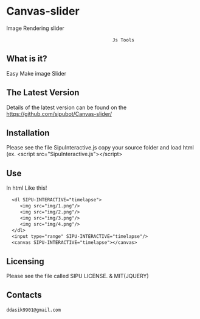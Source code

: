 # Canvas-slider
Image Rendering slider


                                           Js Tools

  What is it?
  -----------

  Easy Make image Slider

  The Latest Version
  ------------------

  Details of the latest version can be found on the 
  https://github.com/sipubot/Canvas-slider/

  
  Installation
  ------------

  Please see the file SipuInteractive.js copy your source folder and load html (ex. 
    \<script src="SipuInteractive.js"\>\</script\>

  Use 
  ------------
  In html Like this!
  
      <dl SIPU-INTERACTIVE="timelapse">
         <img src="img/1.png"/>
         <img src="img/2.png"/>
         <img src="img/3.png"/>
         <img src="img/4.png"/>
      </dl>
      <input type="range" SIPU-INTERACTIVE="timelapse"/>
      <canvas SIPU-INTERACTIVE="timelapse"></canvas>


  Licensing
  ---------

  Please see the file called SIPU LICENSE. & MIT(JQUERY)
  
  Contacts
  --------
    ddasik9901@gmail.com
     
